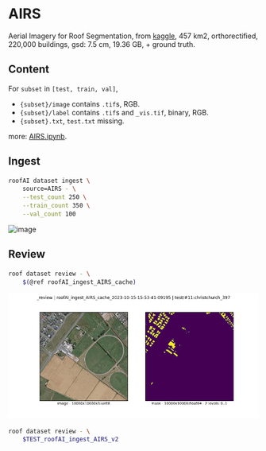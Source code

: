 # AIRS

Aerial Imagery for Roof Segmentation, from [kaggle](https://www.kaggle.com/datasets/atilol/aerialimageryforroofsegmentation), 457 km2, orthorectified, 220,000 buildings, gsd: 7.5 cm, 19.36 GB, + ground truth.

## Content

For `subset` in `[test, train, val]`,

- `{subset}/image` contains `.tif`s, RGB.
- `{subset}/label` contains `.tif`s and `_vis.tif`, binary, RGB.
- `{subset}.txt`, `test.txt` missing.

more: [AIRS.ipynb](../../notebooks/dataset/custom/AIRS.ipynb).

## Ingest

```bash
roofAI dataset ingest \
    source=AIRS - \
    --test_count 250 \
    --train_count 350 \
    --val_count 100
```

![image](../../assets/christchurch_424-00000-00000.png)

## Review

```bash
roof dataset review - \
    $(@ref roofAI_ingest_AIRS_cache)
```

![image](../../../assets/christchurch_397.png)

```bash
roof dataset review - \
    $TEST_roofAI_ingest_AIRS_v2
```
